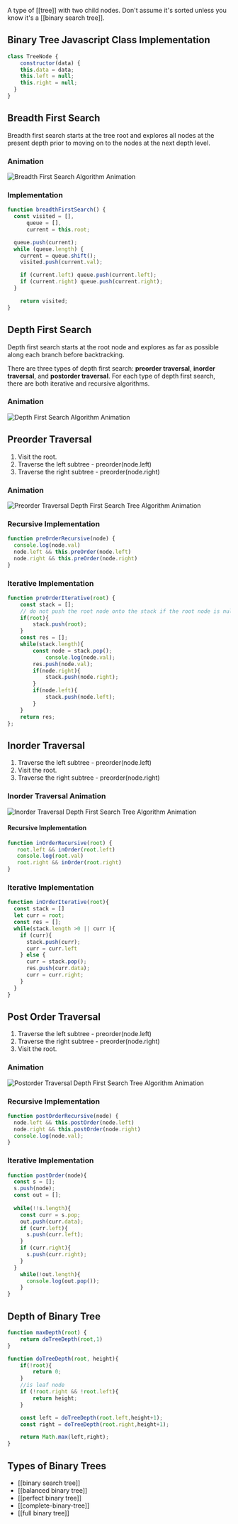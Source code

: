 A type of [[tree]] with two child nodes. Don't assume it's sorted unless you know it's a [[binary search tree]].

## Binary Tree Javascript Class Implementation
``` js
class TreeNode {
    constructor(data) {
    this.data = data;
    this.left = null;
    this.right = null;
  }
}
```
## Breadth First Search
 Breadth first search starts at the tree root and explores all nodes at the present depth prior to moving on to the nodes at the next depth level.

### Animation
![Breadth First Search Algorithm Animation](/images/notes/bfs-tree-algorithm.gif)

### Implementation
```js
function breadthFirstSearch() {
  const visited = [],
      queue = [],
      current = this.root;

  queue.push(current);
  while (queue.length) {
    current = queue.shift();
    visited.push(current.val);

    if (current.left) queue.push(current.left);
    if (current.right) queue.push(current.right);
  }

    return visited;
}
```
## Depth First Search
Depth first search starts at the root node and explores as far as possible along each branch before backtracking. 

There are three types of depth first search: **preorder traversal**, **inorder traversal**, and **postorder traversal**. For each type of depth first search, there are both iterative and recursive algorithms.

### Animation
![Depth First Search Algorithm Animation](/images/notes/dfs-tree-algorithm.gif)

## Preorder Traversal
1. Visit the root.
2. Traverse the left subtree - preorder(node.left)
3. Traverse the right subtree - preorder(node.right)
### Animation

![Preorder Traversal Depth First Search Tree Algorithm Animation](/images/notes/preorder-traversal.gif)
### Recursive Implementation
```js
function preOrderRecursive(node) { 
  console.log(node.val) 
  node.left && this.preOrder(node.left) 
  node.right && this.preOrder(node.right) 
} 
```
### Iterative Implementation
```js
function preOrderIterative(root) {
    const stack = [];
    // do not push the root node onto the stack if the root node is null. 
    if(root){
        stack.push(root);
    }
    const res = [];
    while(stack.length){
        const node = stack.pop();
     		console.log(node.val);	
        res.push(node.val);
        if(node.right){
            stack.push(node.right);
        }
        if(node.left){
            stack.push(node.left);
        }
    }
    return res; 
};
```

## Inorder Traversal
1. Traverse the left subtree - preorder(node.left)
2. Visit the root.
3. Traverse the right subtree - preorder(node.right)

### Inorder Traversal Animation
![Inorder Traversal Depth First Search Tree Algorithm Animation](/images/notes/inorder-traversal.gif)
#### Recursive Implementation
```js
function inOrderRecursive(root) { 
   root.left && inOrder(root.left) 
   console.log(root.val) 
   root.right && inOrder(root.right) 
} 
```
### Iterative Implementation
```js
function inOrderIterative(root){
  const stack = []
  let curr = root;
  const res = [];
  while(stack.length >0 || curr ){
    if (curr){
      stack.push(curr);
      curr = curr.left
    } else {
      curr = stack.pop();
      res.push(curr.data);
      curr = curr.right;
    }
  }
}
```

## Post Order Traversal
1. Traverse the left subtree - preorder(node.left)
2. Traverse the right subtree - preorder(node.right)
3. Visit the root.

### Animation
![Postorder Traversal Depth First Search Tree Algorithm Animation](/images/notes/postorder-traversal.gif)

### Recursive Implementation
```js
function postOrderRecursive(node) { 
  node.left && this.postOrder(node.left) 
  node.right && this.postOrder(node.right) 
  console.log(node.val); 
}
```
### Iterative Implementation
```js
function postOrder(node){
  const s = [];
  s.push(node);
  const out = [];
  
  while(!!s.length){
    const curr = s.pop;
    out.push(curr.data);
    if (curr.left){
      s.push(curr.left);
    }
    if (curr.right){
      s.push(curr.right);
    }
  }
	while(!out.length){
      console.log(out.pop());
    }
}
```

## Depth of Binary Tree
```js
function maxDepth(root) {
    return doTreeDepth(root,1)
}

function doTreeDepth(root, height){
    if(!root){
        return 0;
    }
    //is leaf node
    if (!root.right && !root.left){
        return height; 
    }

    const left = doTreeDepth(root.left,height+1);
    const right = doTreeDepth(root.right,height+1);

    return Math.max(left,right); 
}
```

## Types of Binary Trees
* [[binary search tree]] 
* [[balanced binary tree]]
* [[perfect binary tree]]
* [[complete-binary-tree]]
* [[full binary tree]]
